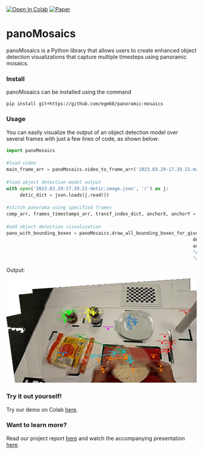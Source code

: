 [![Open In Colab](https://colab.research.google.com/assets/colab-badge.svg)](https://colab.research.google.com/drive/1a_U4QmuLPnrFZvHjSu_vRImLHaS63rKC?usp=sharing) [![Paper](https://img.shields.io/badge/read%20the-paper-blueviolet)](https://github.com/egm68/panoramic-mosaics/blob/main/panoMosaics_report.pdf) 

# panoMosaics
panoMosaics is a Python library that allows users to create enhanced object detection visualizations that capture multiple timesteps using panoramic mosaics. 

### Install
panoMosaics can be installed using the command

```shell
pip install git+https://github.com/egm68/panoramic-mosaics
```
### Usage 
You can easily visualize the output of an object detection model over several frames with just a few lines of code, as shown below:

```python
import panoMosaics

#load video
main_frame_arr = panoMosaics.video_to_frame_arr('2023.03.29-17.39.21-main.avi')
     
#load object detection model output
with open('2023.03.29-17.39.21-detic:image.json', 'r') as j:
     detic_dict = json.loads(j.read())

#stitch panorama using specified frames
comp_arr, frames_timestamps_arr, transf_index_dict, anchorX, anchorY = stitch_frames(main_frame_arr, detic_dict, [160, 169, 178, 187], 196)

#add object detection visualization  
pano_with_bounding_boxes = panoMosaics.draw_all_bounding_boxes_for_given_indices([160, 196], frames_timestamps_arr, 
                                                                     detic_dict, comp_arr, transf_index_dict, 196,
                                                                     anchorX, anchorY, ["#e41a1c","#377eb8","#d920f5","#ff7f00","#ffff33", 
                                                                     "#00ff00d9", "#17becf", "#2323d9", '#0e9620'], "object", 2, 
                                                                     "arrow", [])
```
Output:


![a panoramic mosaic output by above code block](https://github.com/egm68/panoramic-mosaics/blob/main/results/final_pano_frames/pano-arrows-colorobjects-5frames.png?raw=true)

### Try it out yourself!
Try our demo on Colab [here](https://colab.research.google.com/drive/1a_U4QmuLPnrFZvHjSu_vRImLHaS63rKC?usp=sharing).

### Want to learn more?
Read our project report [here](https://github.com/egm68/panoramic-mosaics/blob/main/panoMosaics_report.pdf) and watch the accompanying presentation [here](https://youtu.be/Ww96fFR-O4I).
